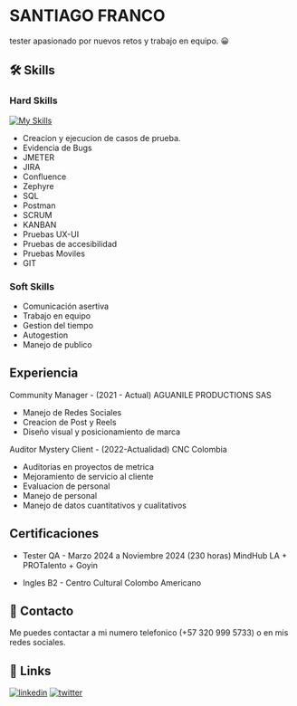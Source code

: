 # SANTIAGO FRANCO 

tester apasionado por nuevos retos y trabajo en equipo. 	:grinning:




## 🛠 Skills
### Hard Skills
[![My Skills](https://skillicons.dev/icons?i=mysql,postman,figma,git,github)](https://skillicons.dev)
- Creacion y ejecucion de casos de prueba.
- Evidencia de Bugs
- JMETER
- JIRA
- Confluence
- Zephyre
- SQL
- Postman
- SCRUM
- KANBAN
- Pruebas UX-UI
- Pruebas de accesibilidad
- Pruebas Moviles
- GIT

### Soft Skills 
- Comunicación asertiva
- Trabajo en equipo
- Gestion del tiempo
- Autogestion
- Manejo de publico



## Experiencia
Community Manager - (2021 - Actual) AGUANILE PRODUCTIONS SAS
- Manejo de Redes Sociales
- Creacion de Post y Reels
- Diseño visual y posicionamiento de marca

Auditor Mystery Client - (2022-Actualidad) CNC Colombia
- Auditorias en proyectos de metrica
- Mejoramiento de servicio al cliente
- Evaluacion de personal 
- Manejo de personal
- Manejo de datos cuantitativos y cualitativos







## Certificaciones
- Tester QA - Marzo 2024 a Noviembre 2024 (230 horas) MindHub LA + PROTalento + Goyin

- Ingles B2 - Centro Cultural Colombo Americano


## 🚀 Contacto
Me puedes contactar a mi numero telefonico (+57 320 999 5733) o en mis redes sociales.




## 🔗 Links

[![linkedin](https://img.shields.io/badge/linkedin-0A66C2?style=for-the-badge&logo=linkedin&logoColor=white)](https://www.linkedin.com/)
[![twitter](https://img.shields.io/badge/twitter-1DA1F2?style=for-the-badge&logo=twitter&logoColor=white)](https://twitter.com/)
